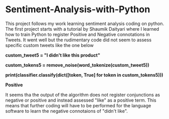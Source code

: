 # Sentiment-Analysis-with-Python
This project follows my work learning sentiment analysis coding on python. The first project starts with a tutorial by Shaumik Daityari where I learned how to train Python to register Positive and Negative connotations in Tweets. It went well but the rudimentary code did not seem to assess specific custom tweets like the one below 

**custom_tweet5 = "I didn't like this product"**

**custom_tokens5 = remove_noise(word_tokenize(custom_tweet5))**

**print(classifier.classify(dict([token, True] for token in custom_tokens5)))**

**Positive**

It seems tha the output of the algorithm does not register conjunctions as negative or positive and instead assessed "like" as a positive term. This means that further coding will have to be performed for the language software to learn the negative connotaions of "didn't like". 
